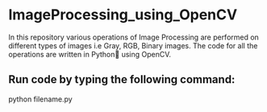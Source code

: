 # ImageProcessing_using_OpenCV
In this repository various operations of Image Processing are performed on different types of images i.e Gray, RGB, Binary images. The code for all the operations are written in Python🐍 using OpenCV.

## Run code by typing the following command:
python filename.py
